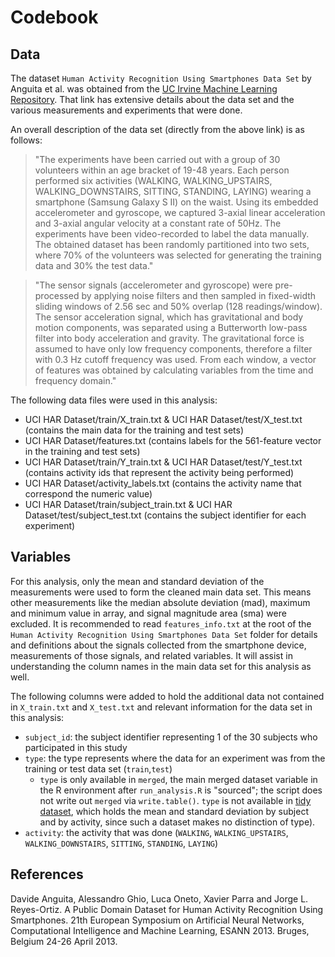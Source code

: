 # Codebook

## Data

The dataset `Human Activity Recognition Using Smartphones Data Set` by Anguita et al. was obtained from the [UC Irvine Machine Learning Repository](http://archive.ics.uci.edu/ml/datasets/Human+Activity+Recognition+Using+Smartphones). That link has extensive details about the data set and the various measurements and experiments that were done.

An overall description of the data set (directly from the above link) is as follows:

> "The experiments have been carried out with a group of 30 volunteers within an age bracket of 19-48 years. Each person performed six activities (WALKING, WALKING_UPSTAIRS, WALKING_DOWNSTAIRS, SITTING, STANDING, LAYING) wearing a smartphone (Samsung Galaxy S II) on the waist. Using its embedded accelerometer and gyroscope, we captured 3-axial linear acceleration and 3-axial angular velocity at a constant rate of 50Hz. The experiments have been video-recorded to label the data manually. The obtained dataset has been randomly partitioned into two sets, where 70% of the volunteers was selected for generating the training data and 30% the test data."

> "The sensor signals (accelerometer and gyroscope) were pre-processed by applying noise filters and then sampled in fixed-width sliding windows of 2.56 sec and 50% overlap (128 readings/window). The sensor acceleration signal, which has gravitational and body motion components, was separated using a Butterworth low-pass filter into body acceleration and gravity. The gravitational force is assumed to have only low frequency components, therefore a filter with 0.3 Hz cutoff frequency was used. From each window, a vector of features was obtained by calculating variables from the time and frequency domain."

The following data files were used in this analysis:

- UCI HAR Dataset/train/X_train.txt & UCI HAR Dataset/test/X_test.txt (contains the main data for the training and test sets)
- UCI HAR Dataset/features.txt (contains labels for the 561-feature vector in the training and test sets)
- UCI HAR Dataset/train/Y_train.txt & UCI HAR Dataset/test/Y_test.txt (contains activity ids that represent the activity being performed)
- UCI HAR Dataset/activity_labels.txt (contains the activity name that correspond the numeric value)
- UCI HAR Dataset/train/subject_train.txt & UCI HAR Dataset/test/subject_test.txt (contains the subject identifier for each experiment)

## Variables

For this analysis, only the mean and standard deviation of the measurements were used to form the cleaned main data set. This means other measurements like the median absolute deviation (mad), maximum and minimum value in array, and signal magnitude area (sma) were excluded. It is recommended to read `features_info.txt` at the root of the `Human Activity Recognition Using Smartphones Data Set` folder for details and definitions about the signals collected from the smartphone device, measurements of those signals, and related variables. It will assist in understanding the column names in the main data set for this analysis as well.

The following columns were added to hold the additional data not contained in `X_train.txt` and `X_test.txt` and relevant information for the data set in this analysis:

- `subject_id`: the subject identifier representing 1 of the 30 subjects who participated in this study
- `type`: the type represents where the data for an experiment was from the training or test data set (`train`,`test`)
  - `type` is only available in `merged`, the main merged dataset variable in the R environment after `run_analysis.R` is "sourced"; the script does not write out `merged` via `write.table()`. `type` is not available in [tidy dataset](./tidy_dataset.txt), which holds the mean and standard deviation by subject and by activity, since such a dataset makes no distinction of type).
- `activity`: the activity that was done (`WALKING`, `WALKING_UPSTAIRS`, `WALKING_DOWNSTAIRS`, `SITTING`, `STANDING`, `LAYING`)

## References

Davide Anguita, Alessandro Ghio, Luca Oneto, Xavier Parra and Jorge L. Reyes-Ortiz. A Public Domain Dataset for Human Activity Recognition Using Smartphones. 21th European Symposium on Artificial Neural Networks, Computational Intelligence and Machine Learning, ESANN 2013. Bruges, Belgium 24-26 April 2013.